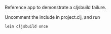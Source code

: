Reference app to demonstrate a cljsbuild failure.

Uncomment the include in project.clj, and run

    lein cljsbuild once
